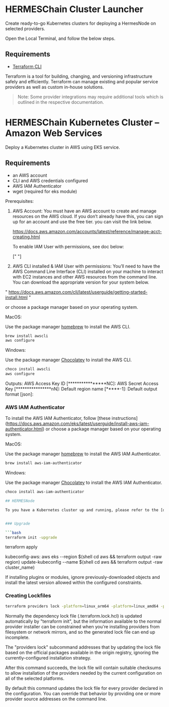 # HERMESChain Cluster Launcher

Create ready-to-go Kubernetes clusters for deploying a HermesNode on selected providers.

Open the Local Terminal, and follow the below steps.

## Requirements

* [Terraform CLI](https://learn.hashicorp.com/tutorials/terraform/install-cli)

Terraform is a tool for building, changing, and versioning infrastructure safely and efficiently. Terraform can manage existing and popular service providers as well as custom in-house solutions.

> Note: Some provider integrations may require additional tools which is outlined in the respective documentation.



# HERMESChain Kubernetes Cluster – Amazon Web Services

Deploy a Kubernetes cluster in AWS using EKS service.

## Requirements

* an AWS account
* CLI and AWS credentials configured
* AWS IAM Authenticator
* wget (required for eks module)

Prerequisites:

1. AWS Account: You must have an AWS account to create and manage resources on the AWS cloud. If you don’t already have this, you can sign up for an account and use the free tier. you can visit the link below. 
   
   https://docs.aws.amazon.com/accounts/latest/reference/manage-acct-creating.html

   To enable IAM User with permissions, see doc below:

   ["    "]

2. AWS CLI installed & IAM User with permissions: 
  You’ll need to have the AWS Command Line Interface (CLI) installed on your machine to interact with EC2 instances and other AWS resources from the command line. You can download the appropriate version for your system below. 
  
  " https://docs.aws.amazon.com/cli/latest/userguide/getting-started-install.html "


 or choose a package manager based on your operating system.

MacOS:

Use the package manager [homebrew](https://formulae.brew.sh/) to install the AWS CLI.

```bash
brew install awscli
aws configure
```

Windows:

Use the package manager [Chocolatey](https://chocolatey.org/) to install the AWS CLI.

```bash
choco install awscli
aws configure
```

   Outputs: AWS Access Key ID [****************NC]: 
            AWS Secret Access Key [****************nN]: 
            Default region name [*****-1]: 
            Default output format [json]: 

### AWS IAM Authenticator

To install the AWS IAM Authenticator, follow [these instructions]
  (https://docs.aws.amazon.com/eks/latest/userguide/install-aws-iam-authenticator.html)
  or choose a package manager based on your operating system.

MacOS:

Use the package manager [homebrew](https://formulae.brew.sh/) to install the AWS IAM Authenticator.

```bash
brew install aws-iam-authenticator
```

Windows:

Use the package manager [Chocolatey](https://chocolatey.org/) to install the AWS IAM Authenticator.

```bash
choco install aws-iam-authenticator

## HERMESNode

To you have a Kubernetes cluster up and running, please refer to the [documentation here](https://gitlab.com/dojimanetwork/dojima-cluster-launcher) to get started with your HermesNode.


### Upgrade

```bash
terraform init -upgrade
```

terraform apply

kubeconfig-aws:
	aws eks --region $(shell cd aws && terraform output -raw region) update-kubeconfig --name $(shell cd aws && terraform output -raw cluster_name)

If installing plugins or modules, ignore previously-downloaded objects and install the latest version allowed within the configured constraints.

### Creating Lockfiles

```bash
terraform providers lock -platform=linux_arm64 -platform=linux_amd64 -platform=darwin_amd64 -platform=windows_amd64
```

Normally the dependency lock file (.terraform.lock.hcl) is updated automatically by "terraform init", but the information available to the normal provider installer can be constrained when you're installing providers from filesystem or network mirrors, and so the generated lock file can end up incomplete.

The "providers lock" subcommand addresses that by updating the lock file based on the official packages available in the origin registry, ignoring the currently-configured installation strategy.

After this command succeeds, the lock file will contain suitable checksums to allow installation of the providers needed by the current configuration on all of the selected platforms.

By default this command updates the lock file for every provider declared in the configuration. You can override that behavior by providing one or more provider source addresses on the command line.
